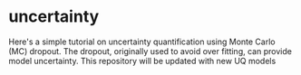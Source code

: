 # uncertainty
Here's a simple tutorial on uncertainty quantification using Monte Carlo (MC) dropout. The dropout, originally used to avoid over fitting, can provide model uncertainty. This repository will be updated with new UQ models
